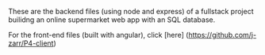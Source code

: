 These are the backend files (using node and express) of a fullstack project builidng an online supermarket web app with an SQL database. 

For the front-end files (built with angular), click [here] (https://github.com/j-zarr/P4-client)
